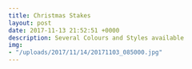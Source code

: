 ```yaml
---
title: Christmas Stakes
layout: post
date: 2017-11-13 21:52:51 +0000
description: Several Colours and Styles available
img:
- "/uploads/2017/11/14/20171103_085000.jpg"
---
```

